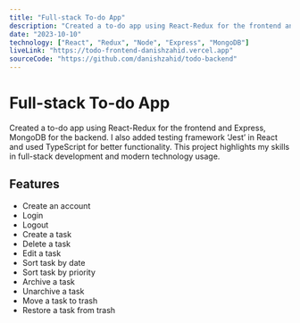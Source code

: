 ```yaml
---
title: "Full-stack To-do App"
description: "Created a to-do app using React-Redux for the frontend and Express, MongoDB for the backend. I also added testing framework ‘Jest’ in React and used TypeScript for better functionality. This project highlights my skills in full-stack development and modern technology usage."
date: "2023-10-10"
technology: ["React", "Redux", "Node", "Express", "MongoDB"]
liveLink: "https://todo-frontend-danishzahid.vercel.app"
sourceCode: "https://github.com/danishzahid/todo-backend"
---
```


# Full-stack To-do App

Created a to-do app using React-Redux for the frontend and Express, MongoDB for the backend. I also added testing framework ‘Jest’ in React and used TypeScript for better functionality. This project highlights my skills in full-stack development and modern technology usage.

## Features

- Create an account
- Login
- Logout
- Create a task
- Delete a task
- Edit a task
- Sort task by date
- Sort task by priority
- Archive a task
- Unarchive a task
- Move a task to trash
- Restore a task from trash
